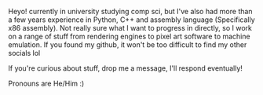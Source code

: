 Heyo! currently in university studying comp sci, but I've also had more than a few years experience in Python, C++ and assembly language (Specifically x86 assembly).
Not really sure what I want to progress in directly, so I work on a range of stuff from rendering engines to pixel art software to machine emulation.
If you found my github, it won't be too difficult to find my other socials lol

If you're curious about stuff, drop me a message, I'll respond eventually!

Pronouns are He/Him :)
